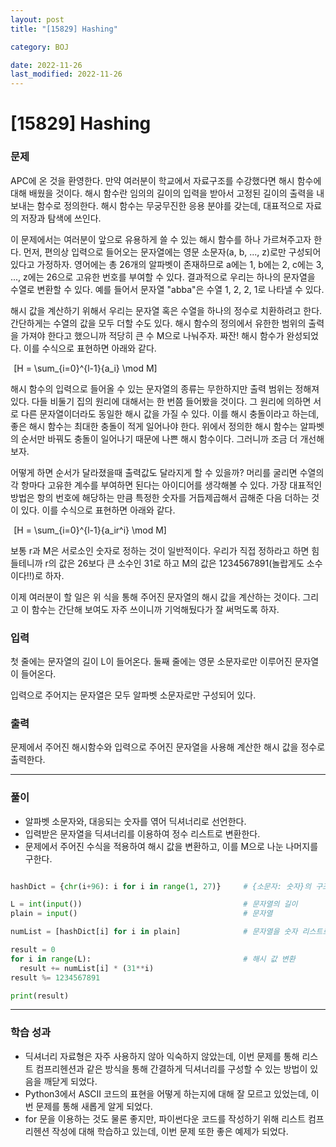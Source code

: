 ```yaml
---
layout: post
title: "[15829] Hashing"

category: BOJ

date: 2022-11-26
last_modified: 2022-11-26
---
```

# [15829] Hashing

### 문제
APC에 온 것을 환영한다. 만약 여러분이 학교에서 자료구조를 수강했다면 해시 함수에 대해 배웠을 것이다. 해시 함수란 임의의 길이의 입력을 받아서 고정된 길이의 출력을 내보내는 함수로 정의한다. 해시 함수는 무궁무진한 응용 분야를 갖는데, 대표적으로 자료의 저장과 탐색에 쓰인다.

이 문제에서는 여러분이 앞으로 유용하게 쓸 수 있는 해시 함수를 하나 가르쳐주고자 한다. 먼저, 편의상 입력으로 들어오는 문자열에는 영문 소문자(a, b, ..., z)로만 구성되어있다고 가정하자. 영어에는 총 26개의 알파벳이 존재하므로 a에는 1, b에는 2, c에는 3, ..., z에는 26으로 고유한 번호를 부여할 수 있다. 결과적으로 우리는 하나의 문자열을 수열로 변환할 수 있다. 예를 들어서 문자열 "abba"은 수열 1, 2, 2, 1로 나타낼 수 있다.

해시 값을 계산하기 위해서 우리는 문자열 혹은 수열을 하나의 정수로 치환하려고 한다. 간단하게는 수열의 값을 모두 더할 수도 있다. 해시 함수의 정의에서 유한한 범위의 출력을 가져야 한다고 했으니까 적당히 큰 수 M으로 나눠주자. 짜잔! 해시 함수가 완성되었다. 이를 수식으로 표현하면 아래와 같다.

 
\[H = \sum_{i=0}^{l-1}{a_i} \mod M\] 

해시 함수의 입력으로 들어올 수 있는 문자열의 종류는 무한하지만 출력 범위는 정해져있다. 다들 비둘기 집의 원리에 대해서는 한 번쯤 들어봤을 것이다. 그 원리에 의하면 서로 다른 문자열이더라도 동일한 해시 값을 가질 수 있다. 이를 해시 충돌이라고 하는데, 좋은 해시 함수는 최대한 충돌이 적게 일어나야 한다. 위에서 정의한 해시 함수는 알파벳의 순서만 바꿔도 충돌이 일어나기 때문에 나쁜 해시 함수이다. 그러니까 조금 더 개선해보자.

어떻게 하면 순서가 달라졌을때 출력값도 달라지게 할 수 있을까? 머리를 굴리면 수열의 각 항마다 고유한 계수를 부여하면 된다는 아이디어를 생각해볼 수 있다. 가장 대표적인 방법은 항의 번호에 해당하는 만큼 특정한 숫자를 거듭제곱해서 곱해준 다음 더하는 것이 있다. 이를 수식으로 표현하면 아래와 같다.

 
\[H = \sum_{i=0}^{l-1}{a_ir^i} \mod M\] 

보통 r과 M은 서로소인 숫자로 정하는 것이 일반적이다. 우리가 직접 정하라고 하면 힘들테니까 r의 값은 26보다 큰 소수인 31로 하고 M의 값은 1234567891(놀랍게도 소수이다!!)로 하자.

이제 여러분이 할 일은 위 식을 통해 주어진 문자열의 해시 값을 계산하는 것이다. 그리고 이 함수는 간단해 보여도 자주 쓰이니까 기억해뒀다가 잘 써먹도록 하자.

### 입력
첫 줄에는 문자열의 길이 L이 들어온다. 둘째 줄에는 영문 소문자로만 이루어진 문자열이 들어온다.

입력으로 주어지는 문자열은 모두 알파벳 소문자로만 구성되어 있다.

### 출력
문제에서 주어진 해시함수와 입력으로 주어진 문자열을 사용해 계산한 해시 값을 정수로 출력한다.

---
### 풀이
- 알파벳 소문자와, 대응되는 숫자를 엮어 딕셔너리로 선언한다.
- 입력받은 문자열을 딕셔너리를 이용하여 정수 리스트로 변환한다.
- 문제에서 주어진 수식을 적용하여 해시 값을 변환하고, 이를 M으로 나눈 나머지를 구한다.

  
```python

hashDict = {chr(i+96): i for i in range(1, 27)}     # {소문자: 숫자}의 구조를 가진 딕셔너리 생성

L = int(input())                                    # 문자열의 길이
plain = input()                                     # 문자열

numList = [hashDict[i] for i in plain]              # 문자열을 숫자 리스트로 변환

result = 0
for i in range(L):                                  # 해시 값 변환
  result += numList[i] * (31**i)
result %= 1234567891

print(result)
```

---
### 학습 성과
- 딕셔너리 자료형은 자주 사용하지 않아 익숙하지 않았는데, 이번 문제를 통해 리스트 컴프리헨션과 같은 방식을 통해 간결하게 딕셔너리를 구성할 수 있는 방법이 있음을 깨닫게 되었다.
- Python3에서 ASCII 코드의 표현을 어떻게 하는지에 대해 잘 모르고 있었는데, 이번 문제를 통해 새롭게 알게 되었다.
- for 문을 이용하는 것도 물론 좋지만, 파이썬다운 코드를 작성하기 위해 리스트 컴프리헨션 작성에 대해 학습하고 있는데, 이번 문제 또한 좋은 예제가 되었다.
